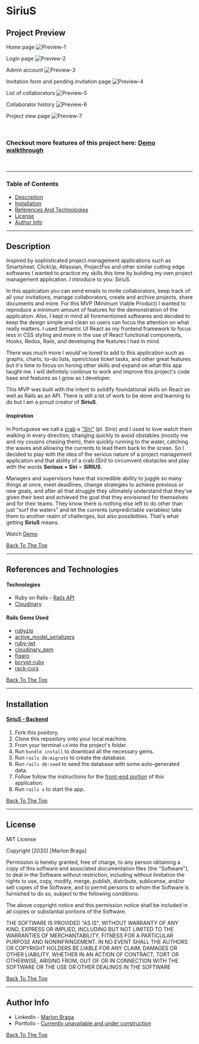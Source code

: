 # SiriuS

## Project Preview 

Home page
![Preview-1](https://res.cloudinary.com/dloh9txdc/image/upload/v1607892624/SiriuS%20-%20Project%20Preview/SiriuS-Collage.001_s642qk.png)

Login page
![Preview-2](https://res.cloudinary.com/dloh9txdc/image/upload/v1607554430/SiriuS%20-%20Project%20Preview/SiriuS-Collage.002_kgx4vg.jpg)

Admin account
![Preview-3](https://res.cloudinary.com/dloh9txdc/image/upload/v1607554430/SiriuS%20-%20Project%20Preview/SiriuS-Collage.003_qduipd.jpg)

Invitation form and pending invitation page
![Preview-4](https://res.cloudinary.com/dloh9txdc/image/upload/v1607554430/SiriuS%20-%20Project%20Preview/SiriuS-Collage.006_oe8q8x.jpg)

List of collaborators
![Preview-5](https://cloudinary.com/console/c-dd5fb29d42cfa41be8dc096fa79be4/media_library/folders/fa6003e772bae0328021312d80603a0b/asset/955be78ed0ccea1fe9c66188afbba91d/manage)

Collaborator history
![Preview-6](https://res.cloudinary.com/dloh9txdc/image/upload/v1607554430/SiriuS%20-%20Project%20Preview/SiriuS-Collage.004_jwgtgw.jpg)

Project view page
![Preview-7](https://res.cloudinary.com/dloh9txdc/image/upload/v1607557280/SiriuS%20-%20Project%20Preview/collage.001_kgmhzs.jpg)

<br />

### Checkout more features of this project here: [Demo walkthrough](https://www.youtube.com/watch?v=uvIL2b6WK18&ab_channel=MarlonBraga)

<br />

---

### Table of Contents

- [Description](#description)
- [Installation](#installation)
- [References And Technologies](#references-and-technologies)
- [License](#license)
- [Author Info](#author-info)

---

## Description

Inspired by sophisticated project management applications such as Smartsheet, ClickUp, Atlassian, ProjectFox and other similar cutting edge softwares I wanted to practice my skills this time by building my own project management application. I introduce to you: SiriuS. 

In this application you can send emails to invite collaborators, keep track of all your invitations, manage collaborators, create and archive projects, share documents and more. For this MVP (Minimum Viable Product) I wanted to reproduce a minimum amount of features for the demonstration of the application. Also, I kept in mind all forementioned softwares and decided to keep the design simple and clean so users can focus the attention on what really matters. I used Semantic UI React as my frontend framework to focus less in CSS styling and more in the use of React functional components, Hooks, Redux, Rails, and developing the features I had in mind.

There was _much_ more I would've loved to add to this application such as graphs, charts, to-do lists, open/close ticket tasks, and other great features but it's time to focus on honing other skills and expand on what this app taught me. I will definitely continue to work and improve this project's code base and features as I grow as I developer.

This MVP was built with the intent to solidify foundational skills on React as well as Rails as an API. There is still a lot of work to be done and learning to do but I am a proud creator of __SiriuS__.

#### Inspiration

In Portuguese we call a [crab](https://en.wikipedia.org/wiki/Crab) a [_"Siri"_](https://www.youtube.com/watch?v=K4PDorXSXEU&ab_channel=PronounceNames) (pl. _Siris_) and I used to love watch them walking in every direction, changing quickly to avoid obstables (mostly me and my cousins chasing them), then quickly running to the water, catching the waves and allowing the currents to lead them back to the ocean. So I decided to play with the idea of the serious nature of a  project management application and that ability of a crab _(Siri)_ to circumvent obstacles and play with the words __Serious + Siri__ = ___SIRIUS___. 

Managers and supervisors have that incredible ability to juggle so many things at once, meet deadlines, change strategies to achieve previous or new goals, and after all that struggle they ultimately understand that they've given their best and achieved the goal that they envisioned for themselves and for their teams. They know there is nothing else left to do other than just "surf the waters" and let the currents (unpredictable variables) take them to another realm of challenges, but also possibilities. That's what getting __SiriuS__ means.

Watch [Demo](https://www.youtube.com/watch?v=uvIL2b6WK18&ab_channel=MarlonBraga)

[Back To The Top](#sirius)

---

## References and Technologies

#### Technologies

- Ruby on Rails - [Rails API](https://guides.rubyonrails.org/api_app.html)
- [Cloudinary](https://cloudinary.com/)

#### Rails Gems Used

- [rubyzip](https://github.com/rubyzip/rubyzip)
- [active_model_serializers](https://github.com/rails-api/active_model_serializers)
- [ruby-jwt](https://github.com/jwt/ruby-jwt)
- [cloudinary_gem](https://github.com/cloudinary/cloudinary_gem)
- [figaro](https://github.com/laserlemon/figaro)
- [bcrypt-ruby](https://github.com/codahale/bcrypt-ruby)
- [rack-cors](https://github.com/cyu/rack-cors)

[Back To The Top](#sirius)

---

## Installation

#### [SiriuS - Backend](https://github.com/mrdbrg/SiriuS-backend)

1. Fork this pository.
1. Clone this repository onto your local machine.
1. From your terminal `cd` into the project's folder.
1. Run `bundle install` to download all the necessary gems.
1. Run `rails db:migrate` to create the database.
1. Run `rails db:seed` to seed the database with some auto-generated data.
1. Follow follow the instructions for the [front-end portion](https://github.com/mrdbrg/SiriuS-frontend) of this application. 
1. Run `rails s` to start the app.

[Back To The Top](#sirius)

---

## License

MIT License

Copyright [2020] [Marlon Braga]

Permission is hereby granted, free of charge, to any person obtaining a copy of this software and associated documentation files (the "Software"), to deal in the Software without restriction, including without limitation the rights to use, copy, modify, merge, publish, distribute, sublicense, and/or sell copies of the Software, and to permit persons to whom the Software is furnished to do so, subject to the following conditions:

The above copyright notice and this permission notice shall be included in all copies or substantial portions of the Software.

THE SOFTWARE IS PROVIDED "AS IS", WITHOUT WARRANTY OF ANY KIND, EXPRESS OR IMPLIED, INCLUDING BUT NOT LIMITED TO THE WARRANTIES OF MERCHANTABILITY, FITNESS FOR A PARTICULAR PURPOSE AND NONINFRINGEMENT. IN NO EVENT SHALL THE AUTHORS OR COPYRIGHT HOLDERS BE LIABLE FOR ANY CLAIM, DAMAGES OR OTHER LIABILITY, WHETHER IN AN ACTION OF CONTRACT, TORT OR OTHERWISE, ARISING FROM, OUT OF OR IN CONNECTION WITH THE SOFTWARE OR THE USE OR OTHER DEALINGS IN THE SOFTWARE

[Back To The Top](#sirius)

---

## Author Info

- LinkedIn - [Marlon Braga](https://www.linkedin.com/in/marlon-braga/)
- Portfolio - [Currently unavailable and under construction](https://www.youtube.com/watch?v=oHg5SJYRHA0&ab_channel=cotter548)

[Back To The Top](#sirius)
